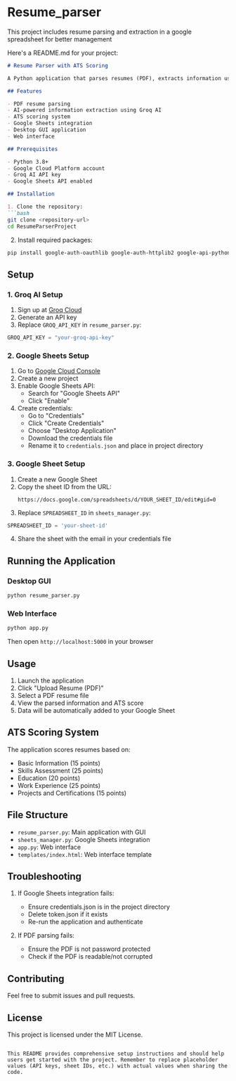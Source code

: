 # Resume_parser
This project includes resume parsing and extraction in a google spreadsheet for better management



Here's a README.md for your project:

```markdown:/Users/abhay/Downloads/ResumeParserProject/README.md
# Resume Parser with ATS Scoring

A Python application that parses resumes (PDF), extracts information using Groq AI, calculates an ATS score, and stores the data in Google Sheets.

## Features

- PDF resume parsing
- AI-powered information extraction using Groq AI
- ATS scoring system
- Google Sheets integration
- Desktop GUI application
- Web interface

## Prerequisites

- Python 3.8+
- Google Cloud Platform account
- Groq AI API key
- Google Sheets API enabled

## Installation

1. Clone the repository:
```bash
git clone <repository-url>
cd ResumeParserProject
```

2. Install required packages:
```bash
pip install google-auth-oauthlib google-auth-httplib2 google-api-python-client PyPDF2 requests flask
```

## Setup

### 1. Groq AI Setup
1. Sign up at [Groq Cloud](https://console.groq.com)
2. Generate an API key
3. Replace `GROQ_API_KEY` in `resume_parser.py`:
```python
GROQ_API_KEY = "your-groq-api-key"
```

### 2. Google Sheets Setup
1. Go to [Google Cloud Console](https://console.cloud.google.com)
2. Create a new project
3. Enable Google Sheets API:
   - Search for "Google Sheets API"
   - Click "Enable"
4. Create credentials:
   - Go to "Credentials"
   - Click "Create Credentials"
   - Choose "Desktop Application"
   - Download the credentials file
   - Rename it to `credentials.json` and place in project directory

### 3. Google Sheet Setup
1. Create a new Google Sheet
2. Copy the sheet ID from the URL:
   ```
   https://docs.google.com/spreadsheets/d/YOUR_SHEET_ID/edit#gid=0
   ```
3. Replace `SPREADSHEET_ID` in `sheets_manager.py`:
```python
SPREADSHEET_ID = 'your-sheet-id'
```
4. Share the sheet with the email in your credentials file

## Running the Application

### Desktop GUI
```bash
python resume_parser.py
```

### Web Interface
```bash
python app.py
```
Then open `http://localhost:5000` in your browser

## Usage

1. Launch the application
2. Click "Upload Resume (PDF)"
3. Select a PDF resume file
4. View the parsed information and ATS score
5. Data will be automatically added to your Google Sheet

## ATS Scoring System

The application scores resumes based on:
- Basic Information (15 points)
- Skills Assessment (25 points)
- Education (20 points)
- Work Experience (25 points)
- Projects and Certifications (15 points)

## File Structure

- `resume_parser.py`: Main application with GUI
- `sheets_manager.py`: Google Sheets integration
- `app.py`: Web interface
- `templates/index.html`: Web interface template

## Troubleshooting

1. If Google Sheets integration fails:
   - Ensure credentials.json is in the project directory
   - Delete token.json if it exists
   - Re-run the application and authenticate

2. If PDF parsing fails:
   - Ensure the PDF is not password protected
   - Check if the PDF is readable/not corrupted

## Contributing

Feel free to submit issues and pull requests.

## License

This project is licensed under the MIT License.
```

This README provides comprehensive setup instructions and should help users get started with the project. Remember to replace placeholder values (API keys, sheet IDs, etc.) with actual values when sharing the code.
